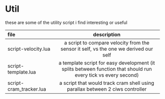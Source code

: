 # Util

these are some of the utility script i find interesting or useful

| file | description |
| :----- | :----: |
| script-velocity.lua | a script to compare velocity from the sensor it self, vs the one we derived our self |
| script-template.lua | a template script for easy development (it splits between function that should run every tick vs every second) |
| script-cram_tracker.lua | a script that would track cram shell using parallax between 2 ciws controller|